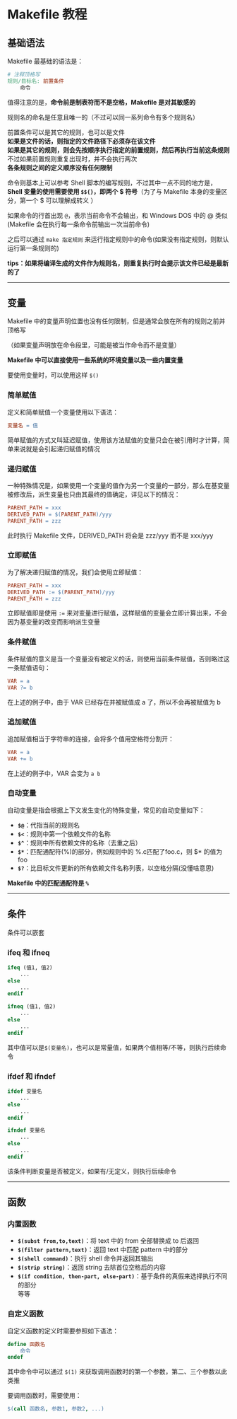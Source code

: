 # Makefile 教程
## 基础语法
Makefile 最基础的语法是：  
``` Makefile
# 注释顶格写
规则/目标名: 前置条件
    命令
```
值得注意的是，**命令前是制表符而不是空格，Makefile 是对其敏感的**  

规则名的命名是任意且唯一的（不过可以同一系列命令有多个规则名）  

前置条件可以是其它的规则，也可以是文件  
**如果是文件的话，则指定的文件路径下必须存在该文件**  
**如果是其它的规则，则会先按顺序执行指定的前置规则，然后再执行当前这条规则**  
不过如果前置规则重复出现时，并不会执行两次  
**各条规则之间的定义顺序没有任何限制**  

命令则基本上可以参考 Shell 脚本的编写规则，不过其中一点不同的地方是，**Shell 变量的使用需要使用 `$${}`，即两个 \$ 符号**（为了与 Makefile 本身的变量区分，第一个 \$ 可以理解成转义 ）  

如果命令的行首出现 `@`，表示当前命令不会输出，和 Windows DOS 中的 @ 类似(Makefile 会在执行每一条命令前输出一次当前命令)  

之后可以通过 `make 指定规则` 来运行指定规则中的命令(如果没有指定规则，则默认运行第一条规则的)  

**tips：如果将编译生成的文件作为规则名，则重复执行时会提示该文件已经是最新的了**  

----------------------
## 变量
Makefile 中的变量声明位置也没有任何限制，但是通常会放在所有的规则之前并顶格写  

（如果变量声明放在命令段里，可能是被当作命令而不是变量）  

**Makefile 中可以直接使用一些系统的环境变量以及一些内置变量**  

要使用变量时，可以使用这样 `$()`  

### 简单赋值
定义和简单赋值一个变量使用以下语法：  
``` Makefile
变量名 = 值
```

简单赋值的方式又叫延迟赋值，使用该方法赋值的变量只会在被引用时才计算，简单来说就是会引起递归赋值的情况  

### 递归赋值
一种特殊情况是，如果使用一个变量的值作为另一个变量的一部分，那么在基变量被修改后，派生变量也只由其最终的值确定，详见以下的情况：  
``` Makefile
PARENT_PATH = xxx
DERIVED_PATH = $(PARENT_PATH)/yyy
PARENT_PATH = zzz
```
此时执行 Makefile 文件，DERIVED_PATH 将会是 zzz/yyy 而不是 xxx/yyy  

### 立即赋值
为了解决递归赋值的情况，我们会使用立即赋值：  
``` Makefile
PARENT_PATH = xxx
DERIVED_PATH := $(PARENT_PATH)/yyy
PARENT_PATH = zzz
```
立即赋值即是使用 `:=` 来对变量进行赋值，这样赋值的变量会立即计算出来，不会因为基变量的改变而影响派生变量  

### 条件赋值
条件赋值的意义是当一个变量没有被定义的话，则使用当前条件赋值，否则略过这一条赋值语句：  
``` Makefile
VAR = a
VAR ?= b
```
在上述的例子中，由于 VAR 已经存在并被赋值成 a 了，所以不会再被赋值为 b  

### 追加赋值
追加赋值相当于字符串的连接，会将多个值用空格符分割开：  
``` Makefile
VAR = a
VAR += b
```
在上述的例子中，VAR 会变为 `a b`  

### 自动变量
自动变量是指会根据上下文发生变化的特殊变量，常见的自动变量如下：  
* **`$@`**：代指当前的规则名  
* **`$<`**：规则中第一个依赖文件的名称  
* **`$^`**：规则中所有依赖文件的名称（去重之后）  
* **`$*`**：匹配通配符(\%)的部分，例如规则中的 \%.c匹配了foo.c，则 $* 的值为foo  
* **`$?`**：比目标文件更新的所有依赖文件名称列表，以空格分隔(没懂啥意思)  

**Makefile 中的匹配通配符是 `%`**  

-------------------------
## 条件
条件可以嵌套  
### ifeq 和 ifneq
``` Makefile
ifeq (值1, 值2)
    ...
else
    ...
endif

ifneq (值1, 值2)
    ...
else
    ...
endif
```
其中值可以是`$(变量名)`，也可以是常量值，如果两个值相等/不等，则执行后续命令    

### ifdef 和 ifndef
``` Makefile
ifdef 变量名
    ...
else
    ...
endif

ifndef 变量名
    ...
else
    ...
endif
```
该条件判断变量是否被定义，如果有/无定义，则执行后续命令  

-----------------------
## 函数
### 内置函数
* **`$(subst from,to,text)`**：将 text 中的 from 全部替换成 to 后返回  
* **`$(filter pattern,text)`**：返回 text 中匹配 pattern 中的部分  
* **`$(shell command)`**：执行 shell 命令并返回其输出  
* **`$(strip string)`**：返回 string 去除首位空格后的内容  
* **`$(if condition, then-part, else-part)`**：基于条件的真假来选择执行不同的部分  
等等  

### 自定义函数
自定义函数的定义时需要参照如下语法：  
``` Makefile
define 函数名
    命令
endef
```

其中命令中可以通过 `$(1)` 来获取调用函数时的第一个参数，第二、三个参数以此类推  

要调用函数时，需要使用：  
``` Makefile
$(call 函数名, 参数1, 参数2, ...)
```